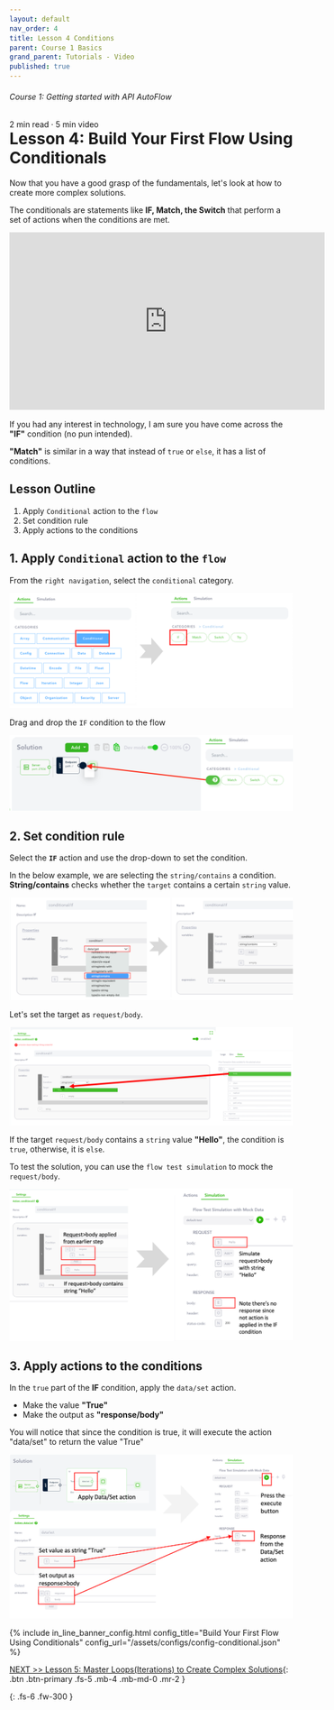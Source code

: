 ```yaml
---
layout: default
nav_order: 4
title: Lesson 4 Conditions
parent: Course 1 Basics
grand_parent: Tutorials - Video
published: true
---
```

<h6>Course 1: Getting started with API AutoFlow</h6>
2 min read · 5 min video
<h1 style="margin-top:0">Lesson 4: Build Your First Flow Using Conditionals</h1>

Now that you have a good grasp of the fundamentals, let's look at how to create more complex solutions.

The conditionals are statements like **IF, Match, the Switch** that perform a set of actions when the conditions are met.

<iframe width="560" height="315" src="https://www.youtube.com/embed/6cgOFMzWhfk" title="YouTube video player" frameborder="0" allow="accelerometer; autoplay; clipboard-write; encrypted-media; gyroscope; picture-in-picture" allowfullscreen></iframe>

If you had any interest in technology, I am sure you have come across the **"IF"** condition (no pun intended).

**"Match"** is similar in a way that instead of `true` or `else`, it has a list of conditions.

## Lesson Outline

1. Apply `Conditional` action to the `flow`
2. Set condition rule
3. Apply actions to the conditions

## 1\. Apply `Conditional` action to the `flow`

From the `right navigation`, select the `conditional` category. 

![Action Conditional Select](/assets/images/action-if-condition-select.png)

Drag and drop the `IF` condition to the flow

![Action Conditional Select](/assets/images/action-if-condition-select-0.png)

## 2\. Set condition rule

Select the **`IF`** action and use the drop-down to set the condition.

In the below example, we are selecting the `string/contains` a condition. **String/contains** checks whether the `target` contains a certain `string` value.

![Action Conditional Select](/assets/images/action-if-condition-select-1.png)

Let's set the target as `request/body`.

![Action Conditional Select](/assets/images/action-if-condition-select-2.png)

If the target `request/body` contains a `string` value **"Hello"**, the condition is `true`, otherwise, it is `else`.

To test the solution, you can use the `flow test simulation` to mock the `request/body`.

![Action Conditional Select](/assets/images/action-if-condition-select-3.png)

## 3\. Apply actions to the conditions

In the `true` part of the **IF** condition, apply the `data/set` action.

* Make the value **"True"**
* Make the output as **"response/body"**

You will notice that since the condition is true, it will execute the action "data/set" to return the value "True"

![Action Conditional Select](/assets/images/action-if-condition-select-4.png)

{% include in_line_banner_config.html config_title="Build Your First Flow Using Conditionals" config_url="/assets/configs/config-conditional.json" %}

[NEXT >> Lesson 5: Master Loops(Iterations) to Create Complex Solutions](/docs/tutorial-video/course-1-basics/lesson-5-iterations/){: .btn .btn-primary .fs-5 .mb-4 .mb-md-0 .mr-2 }


{: .fs-6 .fw-300 }